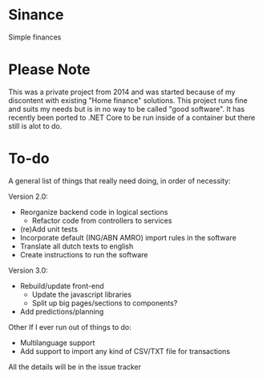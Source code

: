 # Sinance
Simple finances

# Please Note
This was a private project from 2014 and was started because of my discontent with existing "Home finance" solutions. This project runs fine and suits my needs but is in no way to be called "good software". It has recently been ported to .NET Core to be run inside of a container but there still is alot to do.

# To-do
A general list of things that really need doing, in order of necessity:

Version 2.0:
- Reorganize backend code in logical sections
  - Refactor code from controllers to services
- (re)Add unit tests
- Incorporate default (ING/ABN AMRO) import rules in the software
- Translate all dutch texts to english
- Create instructions to run the software

Version 3.0:
- Rebuild/update front-end
  - Update the javascript libraries
  - Split up big pages/sections to components?
- Add predictions/planning

Other If I ever run out of things to do:
- Multilanguage support
- Add support to import any kind of CSV/TXT file for transactions

All the details will be in the issue tracker
